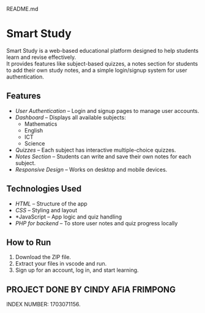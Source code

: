 README.md
# Smart Study

Smart Study is a web-based educational platform designed to help students learn and revise effectively.  
It provides features like subject-based quizzes, a notes section for students to add their own study notes, and a simple login/signup system for user authentication.

## Features
- *User Authentication* – Login and signup pages to manage user accounts.
- *Dashboard* – Displays all available subjects:
  - Mathematics
  - English
  - ICT
  - Science
- *Quizzes* – Each subject has interactive multiple-choice quizzes.
- *Notes Section* – Students can write and save their own notes for each subject.
- *Responsive Design* – Works on desktop and mobile devices.
## Technologies Used
- *HTML* – Structure of the app
- *CSS* – Styling and layout
- *JavaScript  – App logic and quiz handling
- *PHP for backend* – To store user notes and quiz progress locally

##  How to Run
1. Download the ZIP file.
2. Extract your files in vscode and run.
3. Sign up for an account, log in, and start learning.

## PROJECT DONE BY CINDY AFIA FRIMPONG
INDEX NUMBER: 1703071156.
